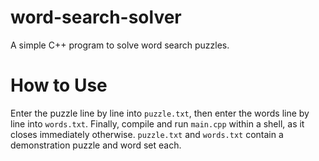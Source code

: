 # word-search-solver
A simple C++ program to solve word search puzzles.

# How to Use
Enter the puzzle line by line into `puzzle.txt`, then enter the words line by line into `words.txt`. Finally, compile and run `main.cpp` within a shell, as it closes immediately otherwise. `puzzle.txt` and `words.txt` contain a demonstration puzzle and word set each.
